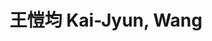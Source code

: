 ---
chinese_name: 王愷均
english_name: Kai-Jyun, Wang
title: 王愷均 Kai-Jyun, Wang
id: wangkaijyun
collection: members
position: Part-time Research Assistant
type: part-time research assistant
department: 經濟學系學士班一年級
image_path: https://source.unsplash.com/collection/139386/600x600?a=.png
photo: pt_ra/wangkaijyun.jpg
blurb: 123
---